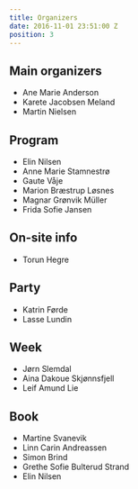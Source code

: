 ```yaml
---
title: Organizers
date: 2016-11-01 23:51:00 Z
position: 3
---
```


## Main organizers

- Ane Marie Anderson
- Karete Jacobsen Meland
- Martin Nielsen

## Program

- Elin Nilsen
- Anne Marie Stamnestrø
- Gaute Våje
- Marion Bræstrup Løsnes
- Magnar Grønvik Müller
- Frida Sofie Jansen

## On-site info

- Torun Hegre

## Party

- Katrin Førde
- Lasse Lundin

## Week

- Jørn Slemdal
- Aina Dakoue Skjønnsfjell
- Leif Amund Lie

## Book

- Martine Svanevik
- Linn Carin Andreassen
- Simon Brind
- Grethe Sofie Bulterud Strand
- Elin Nilsen

